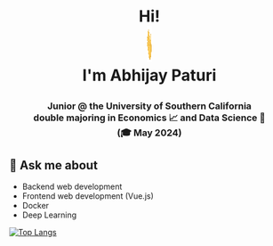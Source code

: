 # <p align="center">Hi!<br><img  src="https://raw.githubusercontent.com/ABSphreak/ABSphreak/master/gifs/Hi.gif" width="10px" height="65px"><br>I'm Abhijay Paturi</p>
<h3 align="center">Junior @ the University of Southern California <br>double majoring in Economics 📈 and Data Science 💾 <br>(🎓 May 2024)</h3>

## 💬 Ask me about
- Backend web development
- Frontend web development (Vue.js)
- Docker
- Deep Learning

[![Top Langs](https://github-readme-stats.vercel.app/api/top-langs/?username=AbhijayPaturi&theme=flag-india)](https://github.com/anuraghazra/github-readme-stats)
